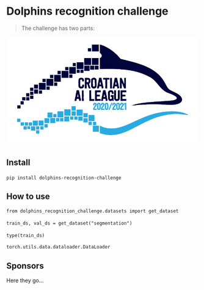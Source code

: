 # Dolphins recognition challenge
> The challenge has two parts:


!["Croatian AI League"](notebooks/images/AILeague_logo-800x452.png)

## Install

`pip install dolphins-recognition-challenge`

## How to use

```
from dolphins_recognition_challenge.datasets import get_dataset

train_ds, val_ds = get_dataset("segmentation")

type(train_ds)
```




    torch.utils.data.dataloader.DataLoader



## Sponsors

Here they go...

